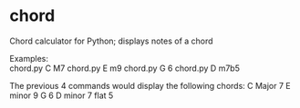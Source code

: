 # chord
Chord calculator for Python; displays notes of a chord

Examples: <br>
chord.py C M7
chord.py E m9
chord.py G 6
chord.py D m7b5

The previous 4 commands would display the following chords:
C Major 7
E minor 9
G 6
D minor 7 flat 5
